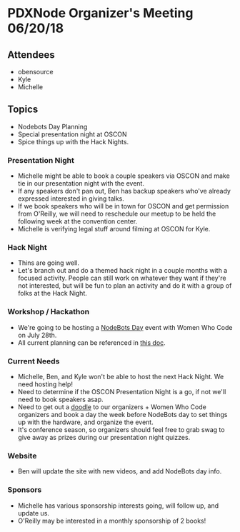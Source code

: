 # PDXNode Organizer's Meeting 06/20/18

## Attendees
* obensource
* Kyle
* Michelle

## Topics
* Nodebots Day Planning
* Special presentation night at OSCON
* Spice things up with the Hack Nights.
    
### Presentation Night
* Michelle might be able to book a couple speakers via OSCON and make tie in our presentation night with the event.
* If any speakers don't pan out, Ben has backup speakers who've already expressed interested in giving talks.
* If we book speakers who will be in town for OSCON and get permission from O'Reilly, we will need to reschedule our meetup to be held the following week at the convention center.
* Michelle is verifying legal stuff around filming at OSCON for Kyle.

### Hack Night
* Thins are going well.
* Let's branch out and do a themed hack night in a couple months with a focused activity. People can still work on whatever they want if they're not interested, but will be fun to plan an activity and do it with a group of folks at the Hack Night.

### Workshop / Hackathon
* We're going to be hosting a [NodeBots Day](http://nodebots.io/#nodebots-day) event with Women Who Code on July 28th.
* All current planning can be referenced in [this doc](https://docs.google.com/document/d/1_JWMF3byW1xrVYQ6z8KuPRDzEIQfMCJmIaobZCVU9qg).

### Current Needs

* Michelle, Ben, and Kyle won't be able to host the next Hack Night. We need hosting help!
* Need to determine if the OSCON Presentation Night is a go, if not we'll need to book speakers asap.
* Need to get out a [doodle](https://doodle.com/) to our organizers + Women Who Code organizers and book a day the week before NodeBots day to set things up with the hardware, and organize the event.
* It's conference season, so organizers should feel free to grab swag to give away as prizes during our presentation night quizzes.

### Website

* Ben will update the site with new videos, and add NodeBots day info.

### Sponsors

* Michelle has various sponsorship interests going, will follow up, and update us.
* O'Reilly may be interested in a monthly sponsorship of 2 books!